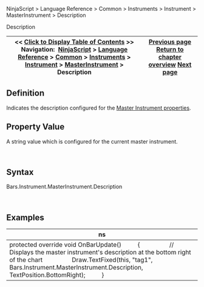﻿


NinjaScript \> Language Reference \> Common \> Instruments \> Instrument \> MasterInstrument \> Description






















Description







| \<\< [Click to Display Table of Contents](masterinstrument_description.md) \>\> **Navigation:**     [NinjaScript](ninjascript.md) \> [Language Reference](language_reference_wip.md) \> [Common](common.md) \> [Instruments](instruments_ninjascript.md) \> [Instrument](instrument.md) \> [MasterInstrument](masterinstrument.md) \> Description | [Previous page](masterinstrument_currency.md) [Return to chapter overview](masterinstrument.md) [Next page](dividends.md) |
| --- | --- |











## Definition


Indicates the description configured for the [Master Instrument properties](editing_instruments.md).


## 


## Property Value


A string value which is configured for the current master instrument.


 


## Syntax


Bars.Instrument.MasterInstrument.Description


 


## Examples




| ns |
| --- |
| protected override void OnBarUpdate()          {                  // Displays the master instrument's description at the bottom right of the chart                  Draw.TextFixed(this, "tag1", Bars.Instrument.MasterInstrument.Description, TextPosition.BottomRight);          } |









